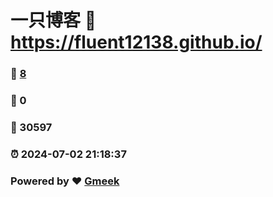 # 一只博客 :link: https://fluent12138.github.io/ 
### :page_facing_up: [8](https://fluent12138.github.io//tag.html) 
### :speech_balloon: 0 
### :hibiscus: 30597 
### :alarm_clock: 2024-07-02 21:18:37 
### Powered by :heart: [Gmeek](https://github.com/Meekdai/Gmeek)
